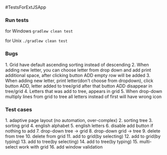 #TestsForExtJSApp

<h3>Run tests</h3>
<p>for Windows <code>gradlew clean test</code></p>
<p>for Unix <code>./gradlew clean test</code></p>


<h3>Bugs</h3>
1. Grid have default ascending sorting instead of descending
2. When adding new letter, you can choose letter from drop down and add print additional space, after clicking button ADD empty row will be added
3. When adding new letter, print letter(don't choose from dropdown),  click button ADD, letter added to tree/grid after that button ADD disappear in tree/grid
4. Letters that was add to tree, appears in grid
5. When drop-down multiply lines from grid to tree all letters instead of first will have wrong icon

<h3>Test cases</h3>
1. adaptive page layout (no automation, over-complex)
2. sorting tree
3. sorting grid
4. english alphabet
5. english letters
6. disable add button if nothing to add
7. drop-down tree -> grid
8. drop-down grid -> tree
9. delete from tree
10. delete from grid
11. add to grid(by selecting)
12. add to grid(by typing)
13. add to tree(by selecting)
14. add to tree(by typing)
15. multi-select work with grid
16. add window validation